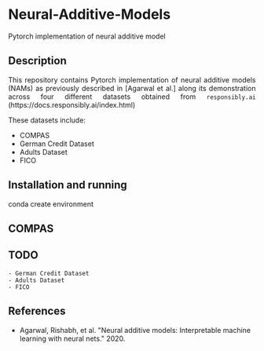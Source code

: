 # Neural-Additive-Models
Pytorch implementation of neural additive model

## Description
<p align="justify">
This repository contains Pytorch implementation of neural additive models (NAMs) as previously described in [Agarwal et al.] along its demonstration across four different datasets obtained from <code>responsibly.ai</code> (https://docs.responsibly.ai/index.html)
</p>

These datasets include:
  * COMPAS
  * German Credit Dataset
  * Adults Dataset
  * FICO 

## Installation and running

conda create environment 

## COMPAS


## TODO
    - German Credit Dataset
    - Adults Dataset
    - FICO 


## References
  * Agarwal, Rishabh, et al. "Neural additive models: Interpretable machine learning with neural nets." 2020.
